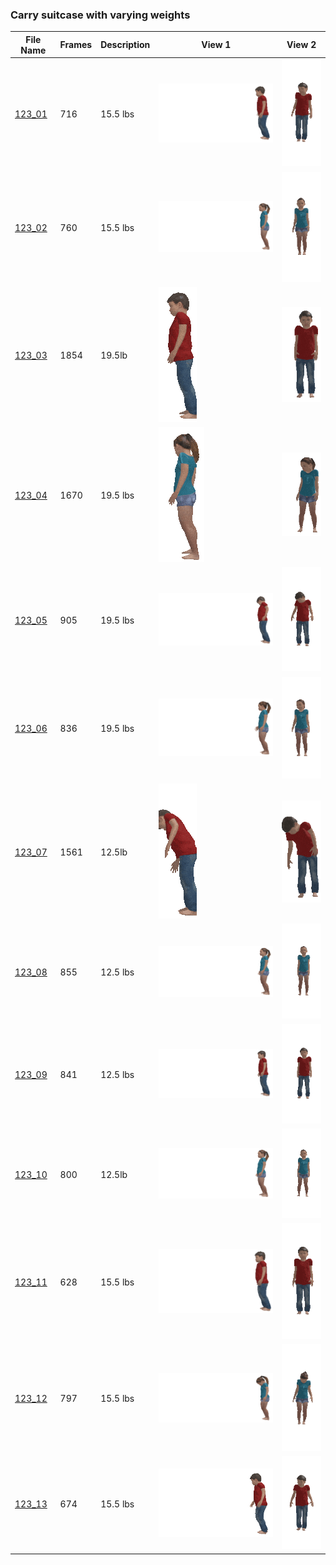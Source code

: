 ### Carry suitcase with varying weights
|File Name|Frames|Description|View 1|View 2|
|-|-|-|-|-|
|[123_01](https://github.com/Shriinivas/cmubvh/raw/main/Sequence-113-128/123/Data/123_01.zip)|716|15.5 lbs|<img src="https://github.com/Shriinivas/cmubvhgifs/blob/main/Sequence-113-128/123/123_01_0.gif"/>|<img src="https://github.com/Shriinivas/cmubvhgifs/blob/main/Sequence-113-128/123/123_01_1.gif"/>|
|[123_02](https://github.com/Shriinivas/cmubvh/raw/main/Sequence-113-128/123/Data/123_02.zip)|760|15.5 lbs|<img src="https://github.com/Shriinivas/cmubvhgifs/blob/main/Sequence-113-128/123/123_02_0.gif"/>|<img src="https://github.com/Shriinivas/cmubvhgifs/blob/main/Sequence-113-128/123/123_02_1.gif"/>|
|[123_03](https://github.com/Shriinivas/cmubvh/raw/main/Sequence-113-128/123/Data/123_03.zip)|1854|19.5lb|<img src="https://github.com/Shriinivas/cmubvhgifs/blob/main/Sequence-113-128/123/123_03_0.gif"/>|<img src="https://github.com/Shriinivas/cmubvhgifs/blob/main/Sequence-113-128/123/123_03_1.gif"/>|
|[123_04](https://github.com/Shriinivas/cmubvh/raw/main/Sequence-113-128/123/Data/123_04.zip)|1670|19.5 lbs|<img src="https://github.com/Shriinivas/cmubvhgifs/blob/main/Sequence-113-128/123/123_04_0.gif"/>|<img src="https://github.com/Shriinivas/cmubvhgifs/blob/main/Sequence-113-128/123/123_04_1.gif"/>|
|[123_05](https://github.com/Shriinivas/cmubvh/raw/main/Sequence-113-128/123/Data/123_05.zip)|905|19.5 lbs|<img src="https://github.com/Shriinivas/cmubvhgifs/blob/main/Sequence-113-128/123/123_05_0.gif"/>|<img src="https://github.com/Shriinivas/cmubvhgifs/blob/main/Sequence-113-128/123/123_05_1.gif"/>|
|[123_06](https://github.com/Shriinivas/cmubvh/raw/main/Sequence-113-128/123/Data/123_06.zip)|836|19.5 lbs|<img src="https://github.com/Shriinivas/cmubvhgifs/blob/main/Sequence-113-128/123/123_06_0.gif"/>|<img src="https://github.com/Shriinivas/cmubvhgifs/blob/main/Sequence-113-128/123/123_06_1.gif"/>|
|[123_07](https://github.com/Shriinivas/cmubvh/raw/main/Sequence-113-128/123/Data/123_07.zip)|1561|12.5lb|<img src="https://github.com/Shriinivas/cmubvhgifs/blob/main/Sequence-113-128/123/123_07_0.gif"/>|<img src="https://github.com/Shriinivas/cmubvhgifs/blob/main/Sequence-113-128/123/123_07_1.gif"/>|
|[123_08](https://github.com/Shriinivas/cmubvh/raw/main/Sequence-113-128/123/Data/123_08.zip)|855|12.5 lbs|<img src="https://github.com/Shriinivas/cmubvhgifs/blob/main/Sequence-113-128/123/123_08_0.gif"/>|<img src="https://github.com/Shriinivas/cmubvhgifs/blob/main/Sequence-113-128/123/123_08_1.gif"/>|
|[123_09](https://github.com/Shriinivas/cmubvh/raw/main/Sequence-113-128/123/Data/123_09.zip)|841|12.5 lbs|<img src="https://github.com/Shriinivas/cmubvhgifs/blob/main/Sequence-113-128/123/123_09_0.gif"/>|<img src="https://github.com/Shriinivas/cmubvhgifs/blob/main/Sequence-113-128/123/123_09_1.gif"/>|
|[123_10](https://github.com/Shriinivas/cmubvh/raw/main/Sequence-113-128/123/Data/123_10.zip)|800|12.5lb|<img src="https://github.com/Shriinivas/cmubvhgifs/blob/main/Sequence-113-128/123/123_10_0.gif"/>|<img src="https://github.com/Shriinivas/cmubvhgifs/blob/main/Sequence-113-128/123/123_10_1.gif"/>|
|[123_11](https://github.com/Shriinivas/cmubvh/raw/main/Sequence-113-128/123/Data/123_11.zip)|628|15.5 lbs|<img src="https://github.com/Shriinivas/cmubvhgifs/blob/main/Sequence-113-128/123/123_11_0.gif"/>|<img src="https://github.com/Shriinivas/cmubvhgifs/blob/main/Sequence-113-128/123/123_11_1.gif"/>|
|[123_12](https://github.com/Shriinivas/cmubvh/raw/main/Sequence-113-128/123/Data/123_12.zip)|797|15.5 lbs|<img src="https://github.com/Shriinivas/cmubvhgifs/blob/main/Sequence-113-128/123/123_12_0.gif"/>|<img src="https://github.com/Shriinivas/cmubvhgifs/blob/main/Sequence-113-128/123/123_12_1.gif"/>|
|[123_13](https://github.com/Shriinivas/cmubvh/raw/main/Sequence-113-128/123/Data/123_13.zip)|674|15.5 lbs|<img src="https://github.com/Shriinivas/cmubvhgifs/blob/main/Sequence-113-128/123/123_13_0.gif"/>|<img src="https://github.com/Shriinivas/cmubvhgifs/blob/main/Sequence-113-128/123/123_13_1.gif"/>|
